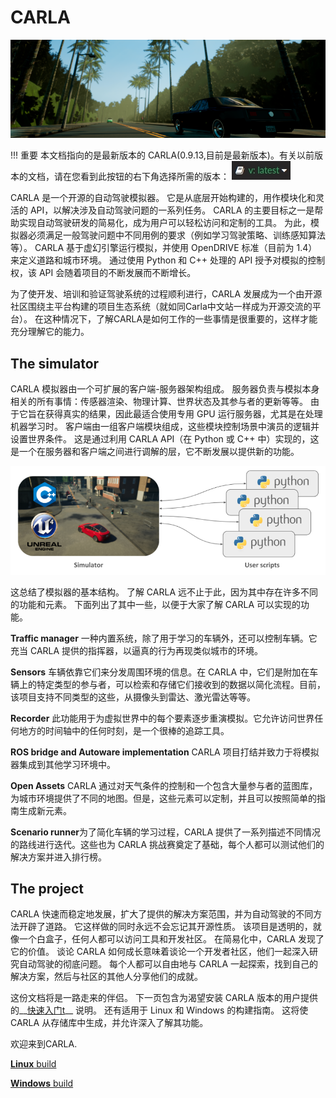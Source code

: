 # CARLA

![Welcome to CARLA](img/welcome.png)

!!! 重要
    本文档指向的是最新版本的 CARLA(0.9.13,目前是最新版本)。有关以前版本的文档，请在您看到此按钮的右下角选择所需的版本： ![docs_version_panel](img/docs_version_panel.jpg)




CARLA 是一个开源的自动驾驶模拟器。 它是从底层开始构建的，用作模块化和灵活的 API，以解决涉及自动驾驶问题的一系列任务。 CARLA 的主要目标之一是帮助实现自动驾驶研发的简易化，成为用户可以轻松访问和定制的工具。 为此，模拟器必须满足一般驾驶问题中不同用例的要求（例如学习驾驶策略、训练感知算法等）。 CARLA 基于虚幻引擎运行模拟，并使用 OpenDRIVE 标准（目前为 1.4）来定义道路和城市环境。 通过使用 Python 和 C++ 处理的 API 授予对模拟的控制权，该 API 会随着项目的不断发展而不断增长。

为了使开发、培训和验证驾驶系统的过程顺利进行，CARLA 发展成为一个由开源社区围绕主平台构建的项目生态系统（就如同Carla中文站一样成为开源交流的平台）。 在这种情况下，了解CARLA是如何工作的一些事情是很重要的，这样才能充分理解它的能力。

The simulator
-------------

CARLA 模拟器由一个可扩展的客户端-服务器架构组成。 服务器负责与模拟本身相关的所有事情：传感器渲染、物理计算、世界状态及其参与者的更新等等。 由于它旨在获得真实的结果，因此最适合使用专用 GPU 运行服务器，尤其是在处理机器学习时。 客户端由一组客户端模块组成，这些模块控制场景中演员的逻辑并设置世界条件。 这是通过利用 CARLA API（在 Python 或 C++ 中）实现的，这是一个在服务器和客户端之间进行调解的层，它不断发展以提供新的功能。

![CARLA Modules](img/carla_modules.png)

这总结了模拟器的基本结构。 了解 CARLA 远不止于此，因为其中存在许多不同的功能和元素。 下面列出了其中一些，以便于大家了解 CARLA 可以实现的功能。

**Traffic manager** 一种内置系统，除了用于学习的车辆外，还可以控制车辆。它充当 CARLA 提供的指挥器，以逼真的行为再现类似城市的环境。

**Sensors** 车辆依靠它们来分发周围环境的信息。在 CARLA 中，它们是附加在车辆上的特定类型的参与者，可以检索和存储它们接收到的数据以简化流程。目前，该项目支持不同类型的这些，从摄像头到雷达、激光雷达等等。

**Recorder** 此功能用于为虚拟世界中的每个要素逐步重演模拟。它允许访问世界任何地方的时间轴中的任何时刻，是一个很棒的追踪工具。

**ROS bridge and Autoware implementation** CARLA 项目打结并致力于将模拟器集成到其他学习环境中。

**Open Assets** CARLA 通过对天气条件的控制和一个包含大量参与者的蓝图库，为城市环境提供了不同的地图。但是，这些元素可以定制，并且可以按照简单的指南生成新元素。

**Scenario runner**为了简化车辆的学习过程，CARLA 提供了一系列描述不同情况的路线进行迭代。这些也为 CARLA 挑战赛奠定了基础，每个人都可以测试他们的解决方案并进入排行榜。

The project
-----------

CARLA 快速而稳定地发展，扩大了提供的解决方案范围，并为自动驾驶的不同方法开辟了道路。 它这样做的同时永远不会忘记其开源性质。 该项目是透明的，就像一个白盒子，任何人都可以访问工具和开发社区。 在简易化中，CARLA 发现了它的价值。 谈论 CARLA 如何成长意味着谈论一个开发者社区，他们一起深入研究自动驾驶的彻底问题。 每个人都可以自由地与 CARLA 一起探索，找到自己的解决方案，然后与社区的其他人分享他们的成就。 

这份文档将是一路走来的伴侣。 下一页包含为渴望安装 CARLA 版本的用户提供的__[快速入门t](start_quickstart.md)__ 说明。 还有适用于 Linux 和 Windows 的构建指南。 这将使 CARLA 从存储库中生成，并允许深入了解其功能。

欢迎来到CARLA.  

<div class="build-buttons">
<p>
<a href="../build_linux" target="_blank" class="btn btn-neutral" title="Go to the latest CARLA release">
<b>Linux</b> build</a>
</p>
<p>
<a href="../build_windows" target="_blank" class="btn btn-neutral" title="Go to the latest CARLA release">
<b>Windows</b> build</a>
</p>
</div>
